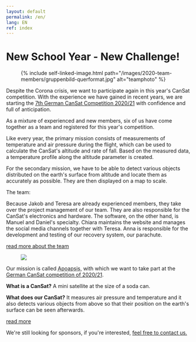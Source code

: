 ```yaml
---
layout: default
permalink: /en/
lang: EN
ref: index
---
```


# New School Year - New Challenge!

<figure class="center medium">
  {% include self-linked-image.html path="/images/2020-team-members/gruppenbild-querformat.jpg" alt="teamphoto" %}
</figure>


<p>Despite the Corona crisis, we want to participate again in this year's CanSat competition. With the experience we have gained in recent years, we are starting the <a href="https://www.cansat.de/wettbewerb-2020-21" target="__blank">7th German CanSat Competition 2020/21</a> with confidence and full of anticipation.</p> 

As a mixture of experienced and new members, six of us have come together as a team and registered for this year's competition.

Like every year, the primary mission consists of measurements of temperature and air pressure during the flight, which can be used to calculate the CanSat's altitude and rate of fall. Based on the measured data, a temperature profile along the altitude parameter is created.

For the secondary mission, we have to be able to detect various objects distributed on the earth's surface from altitude and locate them as accurately as possible. They are then displayed on a map to scale.

The team:

Because Jakob and Teresa are already experienced members, they take over the project management of our team. They are also responsible for the CanSat's electronics and hardware. 
The software, on the other hand, is Manuel and Daniel's specialty. 
Chiara maintains the website and manages the social media channels together with Teresa. 
Anna is responsible for the development and testing of our recovery system, our parachute. 

<p> <a href="{{ site.baseurl }}/en/team/" class="read-more">read more about the team</a> </p>

<div class="page-banner side-figure">
  <figure class="medium">
    <img src="{{ site.baseurl }}/images/logo-1024x512.png" />
  </figure>
  <div>
    <p>Our mission is called <abbr title="Apoapsis is an astronomical term: It describes the furthest point of an orbit from the central mass.">Apoapsis</abbr>, with which we want to take part at the <a href="https://cansat.de" target="_blank">German CanSat competition of 2020/21</a>.</p>
    <p><strong>What is a CanSat?</strong> A mini satellite at the size of a soda can.</p><!--beverage can?-->
    <p><strong>What does our CanSat?</strong> It measures air pressure and temperature and it also detects various objects from above so that their position on the earth's surface can be seen afterwards.</p>
    <p><a href="{{ site.baseurl }}/en/about/" class="read-more">read more</a></p>
  </div>
</div>

<p>We're still looking for sponsors, if you're interested, <a href="mailto:{{ site.footer-links.email }}" target="_blank">feel free to contact us.</a></p>